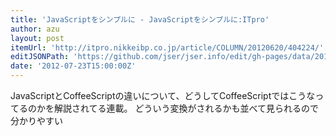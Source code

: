 ```yaml
---
title: 'JavaScriptをシンプルに - JavaScriptをシンプルに:ITpro'
author: azu
layout: post
itemUrl: 'http://itpro.nikkeibp.co.jp/article/COLUMN/20120620/404224/'
editJSONPath: 'https://github.com/jser/jser.info/edit/gh-pages/data/2012/07/index.json'
date: '2012-07-23T15:00:00Z'
---
```

JavaScriptとCoffeeScriptの違いについて、どうしてCoffeeScriptではこうなってるのかを解説されてる連載。
どういう変換がされるかも並べて見られるので分かりやすい
